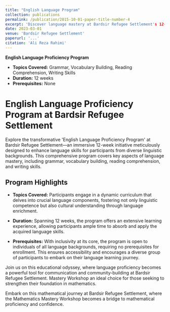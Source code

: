 ```yaml
---
title: "English Language Program"
collection: publications
permalink: /publication/2015-10-01-paper-title-number-4
excerpt: 'Discover language mastery at Bardsir Refugee Settlement's 12-week English Program'
date: 2023-03-01
venue: 'Bardsir Refugee Settlement'
paperurl: '...'
citation: 'Ali Reza Rahimi'
---
```

**English Language Proficiency Program**

- **Topics Covered:** Grammar, Vocabulary Building, Reading Comprehension, Writing Skills
- **Duration:** 12 weeks
- **Prerequisites:** None



# English Language Proficiency Program at Bardsir Refugee Settlement

Explore the transformative 'English Language Proficiency Program' at Bardsir Refugee Settlement—an immersive 12-week initiative meticulously designed to enhance language skills for participants from diverse linguistic backgrounds. This comprehensive program covers key aspects of language mastery, including grammar, vocabulary building, reading comprehension, and writing skills.

## Program Highlights

- **Topics Covered:** Participants engage in a dynamic curriculum that delves into crucial language components, fostering not only linguistic competence but also cultural understanding through language enrichment.

- **Duration:** Spanning 12 weeks, the program offers an extensive learning experience, allowing participants ample time to absorb and apply the acquired language skills.

- **Prerequisites:** With inclusivity at its core, the program is open to individuals of all language backgrounds, requiring no prerequisites for enrollment. This ensures accessibility and encourages a diverse group of participants to embark on their language learning journey.

Join us on this educational odyssey, where language proficiency becomes a powerful tool for communication and community-building at Bardsir Refugee Settlement.
Mastery Workshop an ideal choice for those seeking to strengthen their foundation in mathematics.

Embark on this mathematical journey at Bardsir Refugee Settlement, where the Mathematics Mastery Workshop becomes a bridge to mathematical proficiency and confidence.
